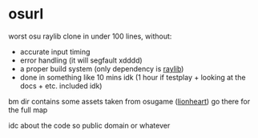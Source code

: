 # osurl

worst osu raylib clone in under 100 lines, without:
- accurate input timing
- error handling (it will segfault xdddd)
- a proper build system (only dependency is [raylib](https://raylib.com))
- done in something like 10 mins idk (1 hour if testplay + looking at the docs + etc. included idk)

bm dir contains some assets taken from osugame ([lionheart](https://osu.ppy.sh/beatmapsets/1390922)) go there for the full map

idc about the code so public domain or whatever

